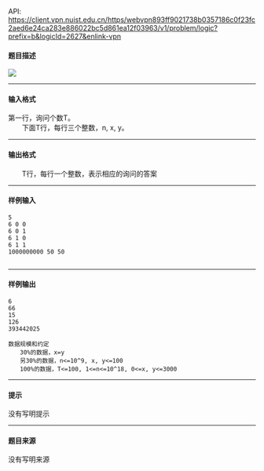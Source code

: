 API: https://client.vpn.nuist.edu.cn/https/webvpn893ff9021738b0357186c0f23fc2aed6e24ca283e886022bc5d861ea12f03963/v1/problem/logic?prefix=b&logicId=2627&enlink-vpn

#### 题目描述

![](../file/2627_0.jpg)

---

#### 输入格式

第一行，询问个数T。  
　　下面T行，每行三个整数，n, x, y。  

---

#### 输出格式

　　T行，每行一个整数，表示相应的询问的答案  

---

#### 样例输入
```
5
6 0 0
6 0 1
6 1 0
6 1 1
1000000000 50 50


```

---

#### 样例输出
```
6
66
15
126
393442025

数据规模和约定
　　30%的数据，x=y
　　另30%的数据，n<=10^9, x, y<=100
　　100%的数据，T<=100, 1<=n<=10^18, 0<=x, y<=3000

```

---

#### 提示

没有写明提示

---

#### 题目来源

没有写明来源